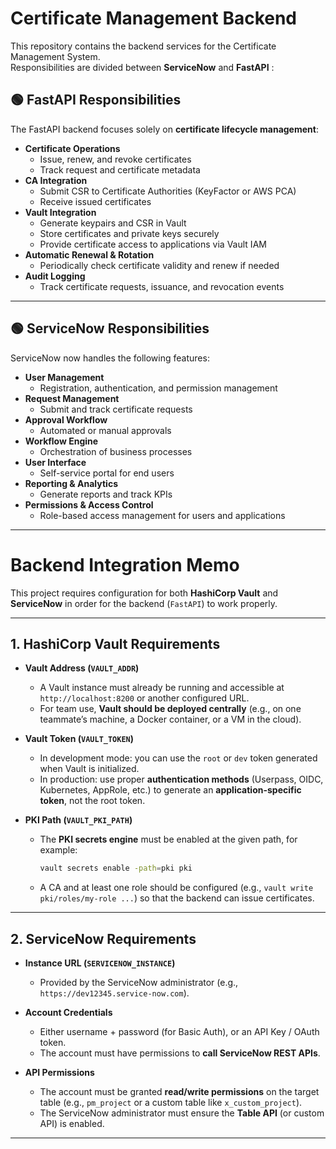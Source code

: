 # Certificate Management Backend

This repository contains the backend services for the Certificate Management System.  
Responsibilities are divided between **ServiceNow** and **FastAPI** :

## 🟢 FastAPI Responsibilities 

The FastAPI backend focuses solely on **certificate lifecycle management**:

- **Certificate Operations**
  - Issue, renew, and revoke certificates
  - Track request and certificate metadata
- **CA Integration**
  - Submit CSR to Certificate Authorities (KeyFactor or AWS PCA)
  - Receive issued certificates
- **Vault Integration**
  - Generate keypairs and CSR in Vault
  - Store certificates and private keys securely
  - Provide certificate access to applications via Vault IAM
- **Automatic Renewal & Rotation**
  - Periodically check certificate validity and renew if needed
- **Audit Logging**
  - Track certificate requests, issuance, and revocation events

---

## 🟢 ServiceNow Responsibilities 

ServiceNow now handles the following features:

- **User Management**
  - Registration, authentication, and permission management
- **Request Management**
  - Submit and track certificate requests
- **Approval Workflow**
  - Automated or manual approvals
- **Workflow Engine**
  - Orchestration of business processes
- **User Interface**
  - Self-service portal for end users
- **Reporting & Analytics**
  - Generate reports and track KPIs
- **Permissions & Access Control**
  - Role-based access management for users and applications

---


# Backend Integration Memo  

This project requires configuration for both **HashiCorp Vault** and **ServiceNow** in order for the backend (`FastAPI`) to work properly.  

---

## 1. HashiCorp Vault Requirements  

- **Vault Address (`VAULT_ADDR`)**  
  - A Vault instance must already be running and accessible at `http://localhost:8200` or another configured URL.  
  - For team use, **Vault should be deployed centrally** (e.g., on one teammate’s machine, a Docker container, or a VM in the cloud).  

- **Vault Token (`VAULT_TOKEN`)**  
  - In development mode: you can use the `root` or `dev` token generated when Vault is initialized.  
  - In production: use proper **authentication methods** (Userpass, OIDC, Kubernetes, AppRole, etc.) to generate an **application-specific token**, not the root token.  

- **PKI Path (`VAULT_PKI_PATH`)**  
  - The **PKI secrets engine** must be enabled at the given path, for example:  
    ```bash
    vault secrets enable -path=pki pki
    ```  
  - A CA and at least one role should be configured (e.g., `vault write pki/roles/my-role ...`) so that the backend can issue certificates.  

---

## 2. ServiceNow Requirements  

- **Instance URL (`SERVICENOW_INSTANCE`)**  
  - Provided by the ServiceNow administrator (e.g., `https://dev12345.service-now.com`).  

- **Account Credentials**  
  - Either username + password (for Basic Auth), or an API Key / OAuth token.  
  - The account must have permissions to **call ServiceNow REST APIs**.  

- **API Permissions**  
  - The account must be granted **read/write permissions** on the target table (e.g., `pm_project` or a custom table like `x_custom_project`).  
  - The ServiceNow administrator must ensure the **Table API** (or custom API) is enabled.  

---

